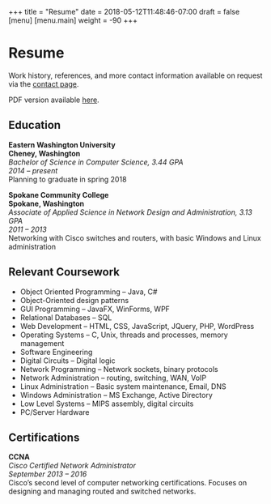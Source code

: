 +++
title = "Resume"
date = 2018-05-12T11:48:46-07:00
draft = false
[menu]
	[menu.main]
	weight = -90
+++

<div class="jumbotron">
	<h1>Resume</h1>
	<p>
		Work history, references, and more contact information available on request via the
		<a href="contact.html">contact page</a>.
	</p>
	<p>
		PDF version available
		<a href="NeilBrommer-WebResume.pdf">here</a>.
	</p>
</div>

<h2>Education</h2>
<p>
	<div class="row">
		<div class="col-sm-8">
			<b>Eastern Washington University</b>
		</div>
		<div class="col-sm-4">
			<b class="float-sm-right">Cheney, Washington</b>
		</div>
	</div>
	<div class="row">
		<div class="col-sm-8">
			<i>Bachelor of Science in Computer Science, 3.44 GPA</i>
		</div>
		<div class="col-sm-4">
			<i class="float-sm-right">2014 &ndash; present</i>
		</div>
	</div>
	Planning to graduate in spring 2018
</p>
<p>
	<div class="row">
		<div class="col-sm-8">
			<b>Spokane Community College</b>
		</div>
		<div class="col-sm-4">
			<b class="float-sm-right">Spokane, Washington</b>
		</div>
	</div>
	<div class="row">
		<div class="col-sm-8">
			<i>Associate of Applied Science in Network Design and Administration, 3.13 GPA</i>
		</div>
		<div class="col-sm-4">
			<i class="float-sm-right">2011 &ndash; 2013</i>
		</div>
	</div>
	Networking with Cisco switches and routers, with basic Windows and Linux administration
</p>

<h2>Relevant Coursework</h2>
<ul class="row">
	<li class="col-md-6">Object Oriented Programming &ndash; Java, C#</li>
	<li class="col-md-6">Object-Oriented design patterns</li>
	<li class="col-md-6">GUI Programming &ndash; JavaFX, WinForms, WPF</li>
	<li class="col-md-6">Relational Databases &ndash; SQL</li>
	<li class="col-md-6">Web Development &ndash; HTML, CSS, JavaScript, JQuery, PHP, WordPress</li>
	<li class="col-md-6">Operating Systems &ndash; C, Unix, threads and processes, memory management</li>
	<li class="col-md-6">Software Engineering</li>
	<li class="col-md-6">Digital Circuits &ndash; Digital logic</li>
	<li class="col-md-6">Network Programming &ndash; Network sockets, binary protocols</li>
	<li class="col-md-6">Network Administration &ndash; routing, switching, WAN, VoIP</li>
	<li class="col-md-6">Linux Administration &ndash; Basic system maintenance, Email, DNS</li>
	<li class="col-md-6">Windows Administration &ndash; MS Exchange, Active Directory</li>
	<li class="col-md-6">Low Level Systems &ndash; MIPS assembly, digital circuits</li>
	<li class="col-md-6">PC/Server Hardware</li>
</ul>

<h2>Certifications</h2>
<p>
	<div style="font-weight: bold;">CCNA</div>
	<div class="row">
		<div class="col-sm-8">
			<i>Cisco Certified Network Administrator</i>
		</div>
		<div class="col-sm-4">
			<i class="float-sm-right">September 2013 &ndash; 2016</i>
		</div>
	</div>
	Cisco’s second level of computer networking certifications. Focuses on designing and managing routed and switched networks.
</p>
